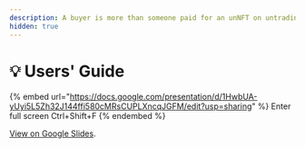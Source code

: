 ```yaml
---
description: A buyer is more than someone paid for an unNFT on untrading.org
hidden: true
---
```


# 💡 Users' Guide

{% embed url="https://docs.google.com/presentation/d/1HwbUA-yUyi5L5Zh32J144ffi580cMRsCUPLXncqJGFM/edit?usp=sharing" %}
Enter full screen Ctrl+Shift+F
{% endembed %}

[View on Google Slides](https://docs.google.com/presentation/d/1HwbUA-yUyi5L5Zh32J144ffi580cMRsCUPLXncqJGFM/edit?usp=sharing).
